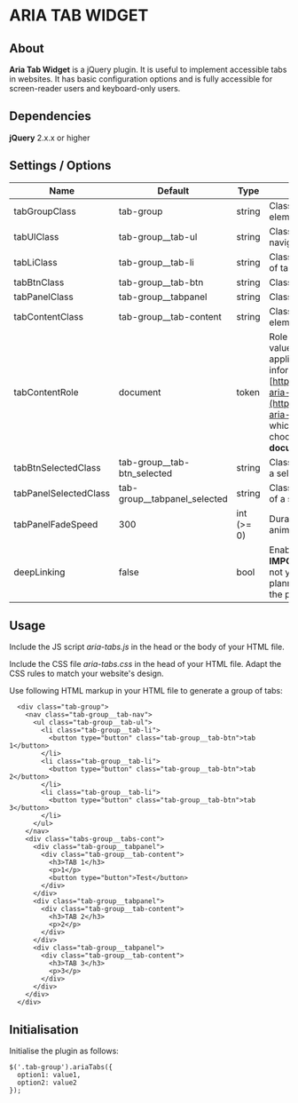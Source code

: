 # ARIA TAB WIDGET

## About

**Aria Tab Widget** is a jQuery plugin. It is useful to implement accessible tabs in websites. It has basic configuration options and is fully accessible for screen-reader users and keyboard-only users.

## Dependencies

**jQuery** 2.x.x or higher

## Settings / Options

Name | Default | Type | Description
-----|---------|------|-------------
tabGroupClass | tab-group | string | Class name of tab group elements.
tabUlClass | tab-group__tab-ul | string | Class name of tab navigational region.
tabLiClass | tab-group__tab-li | string | Class name of &lt;li&gt; elements of tab navigational region.
tabBtnClass | tab-group__tab-btn | string | Class name of tab buttons
tabPanelClass | tab-group__tabpanel | string | Class name of tabpanels
tabContentClass | tab-group__tab-content | string | Class name of tab content elements
tabContentRole | document | token | Role of tab content. Accepted values: document, application. For more information see [https://www.w3.org/TR/wai-aria-1.1/](https://www.w3.org/TR/wai-aria-1.1/). If you are not sure which role you have to choose, then go for **document**.
tabBtnSelectedClass | tab-group__tab-btn_selected | string | Class added to the button of a selected tab.
tabPanelSelectedClass | tab-group__tabpanel_selected | string | Class added to the tab-panel of a selected tab.
tabPanelFadeSpeed | 300 | int (>= 0) | Duration of fade-in animations of a tabpanel.
deepLinking | false | bool | Enable deep linking for tabs. **IMPORTANT:** This feature is not yet implemented, but is planned for future versions of the plugin.

## Usage

Include the JS script _aria-tabs.js_ in the head or the body of your HTML file.

Include the CSS file  _aria-tabs.css_ in the head of your HTML file. Adapt the CSS rules to match your website's design.  

Use following HTML markup in your HTML file to generate a group of tabs:

```
  <div class="tab-group">
    <nav class="tab-group__tab-nav">
      <ul class="tab-group__tab-ul">
        <li class="tab-group__tab-li">
          <button type="button" class="tab-group__tab-btn">tab 1</button>
        </li>
        <li class="tab-group__tab-li">
          <button type="button" class="tab-group__tab-btn">tab 2</button>
        </li>
        <li class="tab-group__tab-li">
          <button type="button" class="tab-group__tab-btn">tab 3</button>
        </li>
      </ul>
    </nav>
    <div class="tabs-group__tabs-cont">
      <div class="tab-group__tabpanel">
        <div class="tab-group__tab-content">
          <h3>TAB 1</h3>
          <p>1</p>
          <button type="button">Test</button>
        </div>
      </div>
      <div class="tab-group__tabpanel">
        <div class="tab-group__tab-content">
          <h3>TAB 2</h3>
          <p>2</p>
        </div>
      </div>
      <div class="tab-group__tabpanel">
        <div class="tab-group__tab-content">
          <h3>TAB 3</h3>
          <p>3</p>
        </div>
      </div>
    </div>
  </div>
```

## Initialisation

Initialise the plugin as follows:
```
$('.tab-group').ariaTabs({
  option1: value1,
  option2: value2
});
```
